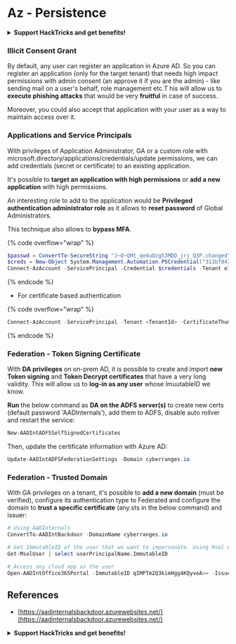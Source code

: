 # Az - Persistence

<details>

<summary><strong>Support HackTricks and get benefits!</strong></summary>

* If you want to see your **company advertised in HackTricks** or if you want access to the **latest version of the PEASS or download HackTricks in PDF** Check the [**SUBSCRIPTION PLANS**](https://github.com/sponsors/carlospolop)!
* Get the [**official PEASS & HackTricks swag**](https://peass.creator-spring.com)
* Discover [**The PEASS Family**](https://opensea.io/collection/the-peass-family), our collection of exclusive [**NFTs**](https://opensea.io/collection/the-peass-family)
* **Join the** 💬 [**Discord group**](https://discord.gg/hRep4RUj7f) or the [**telegram group**](https://t.me/peass) or **follow** me on **Twitter** 🐦 [**@carlospolopm**](https://twitter.com/carlospolopm)**.**
* **Share your hacking tricks by submitting PRs to the** [**HackTricks**](https://github.com/carlospolop/hacktricks) and [**HackTricks Cloud**](https://github.com/carlospolop/hacktricks-cloud) github repos.

</details>

### Illicit Consent Grant

By default, any user can register an application in Azure AD. So you can register an application (only for the target tenant) that needs high impact permissions with admin consent (an approve it if you are the admin) - like sending mail on a user's behalf, role management etc.T his will allow us to **execute phishing attacks** that would be very **fruitful** in case of success.

Moreover, you could also accept that application with your user as a way to maintain access over it.

### Applications and Service Principals

With privileges of Application Administrator, GA or a custom role with microsoft.directory/applications/credentials/update permissions, we can add credentials (secret or certificate) to an existing application.

It's possible to **target an application with high permissions** or **add a new application** with high permissions.

An interesting role to add to the application would be **Privileged authentication administrator role** as it allows to **reset password** of Global Administrators.

This technique also allows to **bypass MFA**.

{% code overflow="wrap" %}
```powershell
$passwd = ConvertTo-SecureString "J~Q~QMt_qe4uDzg53MDD_jrj_Q3P.changed" -AsPlainText -Force
$creds = New-Object System.Management.Automation.PSCredential("311bf843-cc8b-459c-be24-6ed908458623", $passwd)
Connect-AzAccount -ServicePrincipal -Credential $credentials -Tenant e12984235-1035-452e-bd32-ab4d72639a
```
{% endcode %}

* For certificate based authentication

{% code overflow="wrap" %}
```powershell
Connect-AzAccount -ServicePrincipal -Tenant <TenantId> -CertificateThumbprint <Thumbprint> -ApplicationId <ApplicationId>
```
{% endcode %}

### Federation - Token Signing Certificate

With **DA privileges** on on-prem AD, it is possible to create and import **new Token signing** and **Token Decrypt certificates** that have a very long validity. This will allow us to **log-in as any user** whose ImuutableID we know.

**Run** the below command as **DA on the ADFS server(s)** to create new certs (default password 'AADInternals'), add them to ADFS, disable auto rollver and restart the service:

```powershell
New-AADIntADFSSelfSignedCertificates
```

Then, update the certificate information with Azure AD:

```powershell
Update-AADIntADFSFederationSettings -Domain cyberranges.io
```

### Federation - Trusted Domain

With GA privileges on a tenant, it's possible to **add a new domain** (must be verified), configure its authentication type to Federated and configure the domain to **trust a specific certificate** (any.sts in the below command) and issuer:

```powershell
# Using AADInternals
ConvertTo-AADIntBackdoor -DomainName cyberranges.io

# Get ImmutableID of the user that we want to impersonate. Using Msol module
Get-MsolUser | select userPrincipalName,ImmutableID

# Access any cloud app as the user
Open-AADIntOffice365Portal -ImmutableID qIMPTm2Q3kimHgg4KQyveA== -Issuer "http://any.sts/B231A11F" -UseBuiltInCertificate -ByPassMFA$true
```

## References

* [https://aadinternalsbackdoor.azurewebsites.net/](https://aadinternalsbackdoor.azurewebsites.net/)

<details>

<summary><strong>Support HackTricks and get benefits!</strong></summary>

* If you want to see your **company advertised in HackTricks** or if you want access to the **latest version of the PEASS or download HackTricks in PDF** Check the [**SUBSCRIPTION PLANS**](https://github.com/sponsors/carlospolop)!
* Get the [**official PEASS & HackTricks swag**](https://peass.creator-spring.com)
* Discover [**The PEASS Family**](https://opensea.io/collection/the-peass-family), our collection of exclusive [**NFTs**](https://opensea.io/collection/the-peass-family)
* **Join the** 💬 [**Discord group**](https://discord.gg/hRep4RUj7f) or the [**telegram group**](https://t.me/peass) or **follow** me on **Twitter** 🐦 [**@carlospolopm**](https://twitter.com/carlospolopm)**.**
* **Share your hacking tricks by submitting PRs to the** [**HackTricks**](https://github.com/carlospolop/hacktricks) and [**HackTricks Cloud**](https://github.com/carlospolop/hacktricks-cloud) github repos.

</details>
